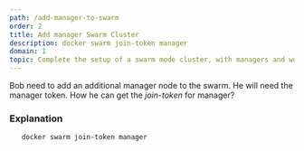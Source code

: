 ```yaml
---
path: /add-manager-to-swarm
order: 2
title: Add manager Swarm Cluster
description: docker swarm join-token manager
domain: 1
topic: Complete​ ​the​ ​setup​ ​of​ ​a​ ​swarm​ ​mode​ ​cluster,​ ​with​ ​managers​ ​and​ ​worker​ ​nodes
---
```


Bob need to add an additional manager node to the swarm. He will need the manager token. How he can get the *join-token* for manager?
<!-- end -->



###  Explanation

```
   docker swarm join-token manager
```
